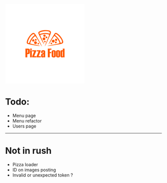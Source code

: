 <img src="./public/logo.png" style="width:256px;height: 256px;" alt="logo"/>

# Todo:

- Menu page
- Menu refactor
- Users page

<hr/>

# Not in rush

- Pizza loader
- ID on images posting
- Invalid or unexpected token ?
